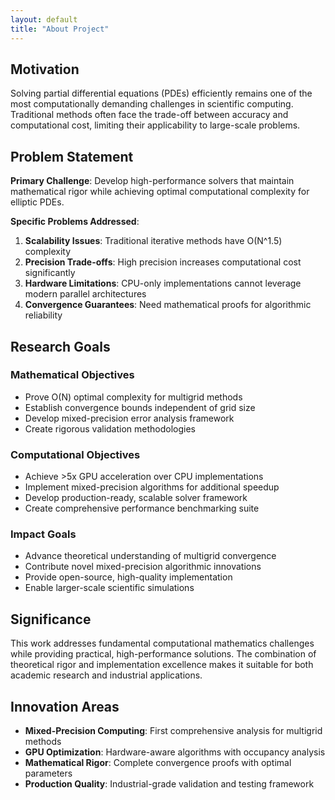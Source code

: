 ```yaml
---
layout: default
title: "About Project"
---
```


## Motivation

Solving partial differential equations (PDEs) efficiently remains one of the most computationally demanding challenges in scientific computing. Traditional methods often face the trade-off between accuracy and computational cost, limiting their applicability to large-scale problems.

## Problem Statement

**Primary Challenge**: Develop high-performance solvers that maintain mathematical rigor while achieving optimal computational complexity for elliptic PDEs.

**Specific Problems Addressed**:

1. **Scalability Issues**: Traditional iterative methods have O(N^1.5) complexity
2. **Precision Trade-offs**: High precision increases computational cost significantly  
3. **Hardware Limitations**: CPU-only implementations cannot leverage modern parallel architectures
4. **Convergence Guarantees**: Need mathematical proofs for algorithmic reliability

## Research Goals

### Mathematical Objectives
- Prove O(N) optimal complexity for multigrid methods
- Establish convergence bounds independent of grid size
- Develop mixed-precision error analysis framework
- Create rigorous validation methodologies

### Computational Objectives  
- Achieve >5x GPU acceleration over CPU implementations
- Implement mixed-precision algorithms for additional speedup
- Develop production-ready, scalable solver framework
- Create comprehensive performance benchmarking suite

### Impact Goals
- Advance theoretical understanding of multigrid convergence
- Contribute novel mixed-precision algorithmic innovations
- Provide open-source, high-quality implementation
- Enable larger-scale scientific simulations

## Significance

This work addresses fundamental computational mathematics challenges while providing practical, high-performance solutions. The combination of theoretical rigor and implementation excellence makes it suitable for both academic research and industrial applications.

## Innovation Areas

- **Mixed-Precision Computing**: First comprehensive analysis for multigrid methods
- **GPU Optimization**: Hardware-aware algorithms with occupancy analysis  
- **Mathematical Rigor**: Complete convergence proofs with optimal parameters
- **Production Quality**: Industrial-grade validation and testing framework
